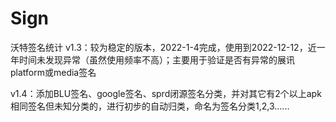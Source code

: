 # Sign
沃特签名统计
v1.3：较为稳定的版本，2022-1-4完成，使用到2022-12-12，近一年时间未发现异常（虽然使用频率不高）；主要用于验证是否有异常的展讯platform或media签名

v1.4：添加BLU签名、google签名、sprd闭源签名分类，并对其它有2个以上apk相同签名但未知分类的，进行初步的自动归类，命名为签名分类1,2,3......
